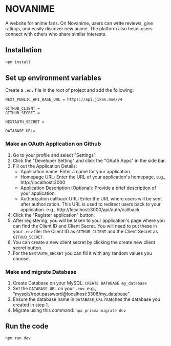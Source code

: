 # NOVANIME

A website for anime fans. On Novanime, users can write reviews, give ratings, and easily discover new anime. The platform also helps users connect with others who share similar interests.

## Installation

```bash
npm install
```

## Set up environment variables

Create a `.env` file in the root of project and add the following:

```env
NEXT_PUBLIC_API_BASE_URL = https://api.jikan.moe/v4

GITHUB_CLIENT =
GITHUB_SECRET =

NEXTAUTH_SECRET =

DATABASE_URL=
```

### Make an OAuth Application on Github

1. Go to your profile and select "Settings".
2. Click the "Developer Setting" and click the "OAuth Apps" in the side bar.
3. Fill out the Application Details:
   - Application name: Enter a name for your application.
   - Homepage URL: Enter the URL of your application's homepage, e.g., http://localhost:3000
   - Application Description (Optional): Provide a brief description of your application.
   - Authorization callback URL: Enter the URL where users will be sent after authorization. This URL is used to redirect users back to your application. e.g., http://localhost:3000/api/auth/callback
4. Click the "Register application" button.
5. After registering, you will be taken to your application's page where you can find the Client ID and Client Secret. You will need to put these in your `.env` file: the Client ID as `GITHUB_CLIENT` and the Client Secret as `GITHUB_SECRET`.
6. You can create a new client secret by clicking the create new client secret button.
7. For the `NEXTAUTH_SECRET` you can fill it with any random values you choose.

### Make and migrate Database

1. Create Database on your MySQL: `CREATE DATABASE my_database`
2. Set the `DATABASE_URL` on your `.env`. e.g., "mysql://root:password@localhost:3306/my_database"
3. Ensure the database name in `DATABASE_URL` matches the database you created in step 1.
4. Migrate using this command: `npx prisma migrate dev`

## Run the code

```bash
npm run dev
```
